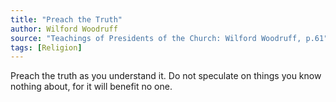 ```yaml
---
title: "Preach the Truth"
author: Wilford Woodruff
source: "Teachings of Presidents of the Church: Wilford Woodruff, p.61"
tags: [Religion]
---
```


Preach the truth as you understand it. Do not speculate on things you know nothing about, for it will benefit no one.
